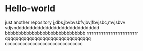 # Hello-world
just another repository
j;dbs,jbvbvsbfvjbvjfbvjsbc,mvjsbvv
vdjvnddddddddddddddddddddddddddddddd
bbbbbbbbbbbbbbbbbbbbbbbbbbbbbb
rrrrrrrrrrrrrrrrrrrrrrrrrrrrrr
qqqqqqqqqqqqqqqqqqqqqqqqqqqqqqqq
ccccccccccccccccccccccccccccccc
